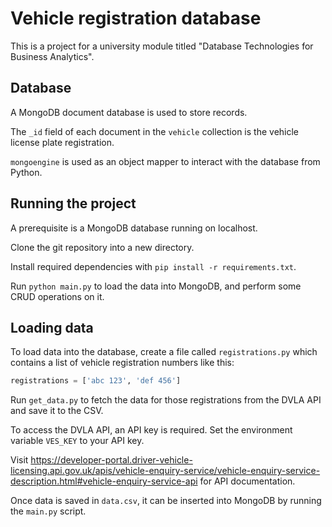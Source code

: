 # Vehicle registration database
This is a project for a university module titled "Database Technologies for Business Analytics".

## Database
A MongoDB document database is used to store records.

The `_id` field of each document in the `vehicle` collection is the vehicle license plate registration.

`mongoengine` is used as an object mapper to interact with the database from Python.

## Running the project
A prerequisite is a MongoDB database running on localhost.

Clone the git repository into a new directory. 

Install required dependencies with `pip install -r requirements.txt`.

Run `python main.py` to load the data into MongoDB, and perform some CRUD operations on it.

## Loading data
To load data into the database, create a file called `registrations.py` which contains a list 
of vehicle registration numbers like this:
```python
registrations = ['abc 123', 'def 456']
```
Run `get_data.py` to fetch the data for those registrations from the DVLA API and save it to the CSV.

To access the DVLA API, an API key is required. Set the environment variable `VES_KEY` to your API key.

Visit https://developer-portal.driver-vehicle-licensing.api.gov.uk/apis/vehicle-enquiry-service/vehicle-enquiry-service-description.html#vehicle-enquiry-service-api
for API documentation.

Once data is saved in `data.csv`, it can be inserted into MongoDB by running the `main.py` script.
